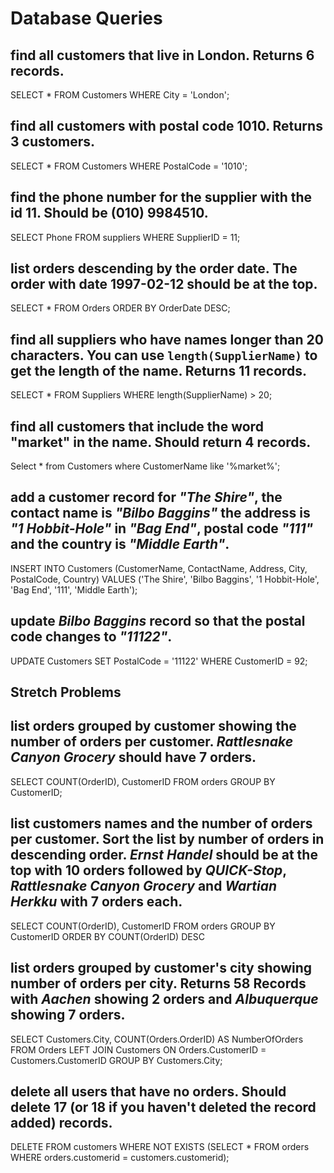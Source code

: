 # Database Queries

## find all customers that live in London. Returns 6 records.

SELECT * FROM Customers WHERE City = 'London';

## find all customers with postal code 1010. Returns 3 customers.

SELECT * FROM Customers WHERE PostalCode = '1010';

## find the phone number for the supplier with the id 11. Should be (010) 9984510.

SELECT Phone FROM suppliers WHERE SupplierID = 11;

## list orders descending by the order date. The order with date 1997-02-12 should be at the top.

SELECT * FROM Orders ORDER BY OrderDate DESC;

## find all suppliers who have names longer than 20 characters. You can use `length(SupplierName)` to get the length of the name. Returns 11 records.

SELECT * FROM Suppliers WHERE length(SupplierName) > 20;

## find all customers that include the word "market" in the name. Should return 4 records.

Select * from Customers where CustomerName like '%market%';

## add a customer record for _"The Shire"_, the contact name is _"Bilbo Baggins"_ the address is _"1 Hobbit-Hole"_ in _"Bag End"_, postal code _"111"_ and the country is _"Middle Earth"_.

INSERT INTO Customers (CustomerName, ContactName, Address, City, PostalCode, Country)
VALUES ('The Shire', 'Bilbo Baggins', '1 Hobbit-Hole', 'Bag End', '111', 'Middle Earth');

## update _Bilbo Baggins_ record so that the postal code changes to _"11122"_.

UPDATE Customers
SET PostalCode = '11122'
WHERE CustomerID = 92;


## Stretch Problems

## list orders grouped by customer showing the number of orders per customer. _Rattlesnake Canyon Grocery_ should have 7 orders.

SELECT COUNT(OrderID), CustomerID
FROM orders
GROUP BY CustomerID;

## list customers names and the number of orders per customer. Sort the list by number of orders in descending order. _Ernst Handel_ should be at the top with 10 orders followed by _QUICK-Stop_, _Rattlesnake Canyon Grocery_ and _Wartian Herkku_ with 7 orders each.

SELECT COUNT(OrderID), CustomerID
FROM orders
GROUP BY CustomerID
ORDER BY COUNT(OrderID) DESC

## list orders grouped by customer's city showing number of orders per city. Returns 58 Records with _Aachen_ showing 2 orders and _Albuquerque_ showing 7 orders.

SELECT Customers.City, COUNT(Orders.OrderID) AS NumberOfOrders FROM Orders
LEFT JOIN Customers ON Orders.CustomerID = Customers.CustomerID
GROUP BY Customers.City;

## delete all users that have no orders. Should delete 17 (or 18 if you haven't deleted the record added) records.

DELETE FROM customers WHERE NOT EXISTS (SELECT * FROM orders WHERE orders.customerid = customers.customerid);